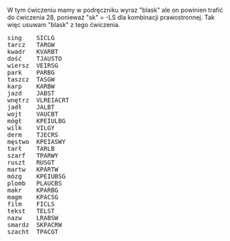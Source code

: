 W tym ćwiczeniu mamy w podręczniku wyraz "blask" ale on powinien trafić do ćwiczenia 28, ponieważ "sk" = -LS dla kombinacji prawostronnej. 
Tak więc usuwam "blask" z tego ćwiczenia.
<pre>
sing	SICLG
tarcz	TARGW
kwadr	KVARBT
dość	TJAUSTO
wiersz	VEIRSG
park	PARBG
taszcz	TASGW
karp	KARBW
jazd	JABST
wnętrz	VLREIACRT
jadł	JALBT
wojt	VAUCBT
mógł	KPEIULBG
wilk	VILGY
derm	TJECRS
męstwo	KPEIASWY
tarł	TARLB
szarf	TPARWY
ruszt	RUSGT
martw	KPARTW
mózg	KPEIUBSG
plomb	PLAUCBS
makr	KPARBG
magm	KPACSG
film	FICLS
tekst	TELST
nazw	LRABSW
smardz	SKPACRW
szacht	TPACGT
</pre>
